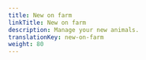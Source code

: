 ```yaml
---
title: New on farm
linkTitle: New on farm
description: Manage your new animals.
translationKey: new-on-farm
weight: 80
---
```

